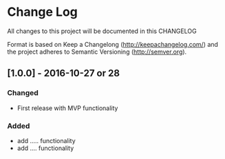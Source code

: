 # Change Log
All changes to this project will be documented in this CHANGELOG

Format is based on Keep a Changelong (http://keepachangelog.com/) and the project adheres to Semantic Versioning (http://semver.org).

## [1.0.0] - 2016-10-27 or 28
### Changed
- First release with MVP functionality

### Added
- add ..... functionality
- add .... functionality